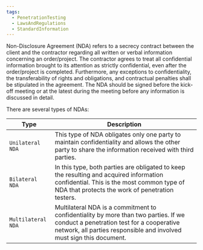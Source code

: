 ```yaml
---
tags:
  - PenetrationTesting
  - LawsAndRegulations
  - StandardInformation
---
```

Non-Disclosure Agreement (NDA) refers to a secrecy contract between the client and the contractor regarding all written or verbal information concerning an order/project. The contractor agrees to treat all confidential information brought to its attention as strictly confidential, even after the order/project is completed. Furthermore, any exceptions to confidentiality, the transferability of rights and obligations, and contractual penalties shall be stipulated in the agreement. The NDA should be signed before the kick-off meeting or at the latest during the meeting before any information is discussed in detail.

There are several types of NDAs:

| **Type**           | **Description**                                                                                                                                                                                         |
| ------------------ | ------------------------------------------------------------------------------------------------------------------------------------------------------------------------------------------------------- |
| `Unilateral NDA`   | This type of NDA obligates only one party to maintain confidentiality and allows the other party to share the information received with third parties.                                                  |
| `Bilateral NDA`    | In this type, both parties are obligated to keep the resulting and acquired information confidential. This is the most common type of NDA that protects the work of penetration testers.                |
| `Multilateral NDA` | Multilateral NDA is a commitment to confidentiality by more than two parties. If we conduct a penetration test for a cooperative network, all parties responsible and involved must sign this document. |
